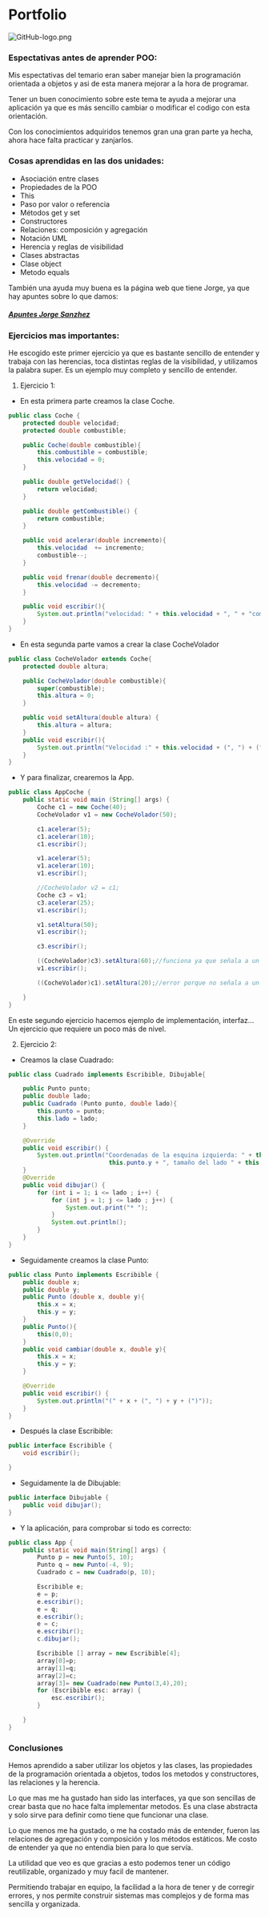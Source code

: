 # Portfolio

![GitHub-logo.png](GitHub-logo.png)

### Espectativas antes de aprender POO:
Mis espectativas del temario eran saber manejar bien la programación 
orientada a objetos y asi de esta manera mejorar a la hora de programar.

Tener un buen conocimiento sobre este tema te ayuda a mejorar una aplicación ya que es 
más sencillo cambiar o modificar el codigo con esta orientación.

Con los conocimientos adquiridos tenemos gran una gran parte ya hecha, ahora
hace falta practicar y zanjarlos.

### Cosas aprendidas en las dos unidades:

- Asociación entre clases
- Propiedades de la POO
- This
- Paso por valor o referencia
- Métodos get y set
- Constructores
- Relaciones: composición y agregación
- Notación UML
- Herencia y reglas de  visibilidad
- Clases abstractas
- Clase object
- Metodo equals


También una ayuda muy buena es la página web que tiene Jorge,
ya que hay apuntes sobre lo que damos:

##### [Apuntes Jorge Sanzhez](https://jorgesanchez.net/java)

### Ejercicios mas importantes: 

He escogido este primer ejercicio ya que es bastante sencillo de entender y trabaja con las herencias,
toca distintas reglas de la visibilidad, y utilizamos la palabra super.
Es un ejemplo muy completo y sencillo de entender.

1. Ejercicio 1:

* En esta primera parte creamos la clase Coche.
```java
public class Coche {
    protected double velocidad;
    protected double combustible;

    public Coche(double combustible){
        this.combustible = combustible;
        this.velocidad = 0;
    }

    public double getVelocidad() {
        return velocidad;
    }

    public double getCombustible() {
        return combustible;
    }

    public void acelerar(double incremento){
        this.velocidad  += incremento;
        combustible--;
    }

    public void frenar(double decremento){
        this.velocidad -= decremento;
    }

    public void escribir(){
        System.out.println("velocidad: " + this.velocidad + ", " + "combustible: " + this.combustible);
    }
}
```
* En esta segunda parte vamos a crear la clase CocheVolador
```java
public class CocheVolador extends Coche{
    protected double altura;

    public CocheVolador(double combustible){
        super(combustible);
        this.altura = 0;
    }

    public void setAltura(double altura) {
        this.altura = altura;
    }
    public void escribir(){
        System.out.println("Velocidad :" + this.velocidad + (", ") + ("combustible : " + this.combustible) + (", ") + ("altura :" + this.altura));
    }
}
```
* Y para finalizar, crearemos la App.
```java
public class AppCoche {
    public static void main (String[] args) {
        Coche c1 = new Coche(40);
        CocheVolador v1 = new CocheVolador(50);

        c1.acelerar(5);
        c1.acelerar(10);
        c1.escribir();

        v1.acelerar(5);
        v1.acelerar(10);
        v1.escribir();

        //CocheVolador v2 = c1;
        Coche c3 = v1;
        c3.acelerar(25);
        v1.escribir();

        v1.setAltura(50);
        v1.escribir();

        c3.escribir();

        ((CocheVolador)c3).setAltura(60);//funciona ya que señala a un objeto volador
        v1.escribir();

        ((CocheVolador)c1).setAltura(20);//error porque no señala a un objeto volador

    }
}

```

En este segundo ejercicio hacemos ejemplo de implementación, interfaz... Un ejercicio que requiere
un poco más de nivel.

2. Ejercicio 2:

* Creamos la clase Cuadrado:
```java
public class Cuadrado implements Escribible, Dibujable{

    public Punto punto;
    public double lado;
    public Cuadrado (Punto punto, double lado){
        this.punto = punto;
        this.lado = lado;
    }

    @Override
    public void escribir() {
        System.out.println("Coordenadas de la esquina izquierda: " + this.punto.x + ", " +
                            this.punto.y + ", tamaño del lado " + this.lado);
    }
    @Override
    public void dibujar() {
        for (int i = 1; i <= lado ; i++) {
            for (int j = 1; j <= lado ; j++) {
                System.out.print("* ");
            }
            System.out.println();
        }
    }
}
```

* Seguidamente creamos la clase Punto:
```java
public class Punto implements Escribible {
    public double x;
    public double y;
    public Punto (double x, double y){
        this.x = x;
        this.y = y;
    }
    public Punto(){
        this(0,0);
    }
    public void cambiar(double x, double y){
        this.x = x;
        this.y = y;
    }

    @Override
    public void escribir() {
        System.out.println("(" + x + (", ") + y + (")"));
    }
}
```

* Después la clase Escribible:
```java
public interface Escribible {
    void escribir();

}
``` 

* Seguidamente la de Dibujable:
```java
public interface Dibujable {
    public void dibujar();
}
```

* Y la aplicación, para comprobar si todo es correcto:
```java
public class App {
    public static void main(String[] args) {
        Punto p = new Punto(5, 10);
        Punto q = new Punto(-4, 9);
        Cuadrado c = new Cuadrado(p, 10);

        Escribible e;
        e = p;
        e.escribir();
        e = q;
        e.escribir();
        e = c;
        e.escribir();
        c.dibujar();

        Escribible [] array = new Escribible[4];
        array[0]=p;
        array[1]=q;
        array[2]=c;
        array[3]= new Cuadrado(new Punto(3,4),20);
        for (Escribible esc: array) {
            esc.escribir();
        }

    }
}
```

### Conclusiones

Hemos aprendido a saber utilizar los objetos y las clases, las propiedades
de la programación orientada a objetos, todos los metodos y constructores, 
las relaciones y la herencia.

Lo que mas me ha gustado han sido las interfaces, ya que son sencillas de crear
basta que no hace falta implementar metodos.
Es una clase abstracta y solo sirve para definir como tiene que funcionar
una clase.

Lo que menos me ha gustado, o me ha costado más de entender, fueron las
relaciones de agregación y composición y los métodos estáticos. Me costo
de entender ya que no entendia bien para lo que servía.

La utilidad que veo es que gracias a esto podemos tener un código reutilizable,
organizado y muy facil de mantener. 

Permitiendo trabajar en equipo, la facilidad a la hora de tener y de 
corregir errores, y nos permite construir sistemas mas complejos y 
de forma mas sencilla y organizada.